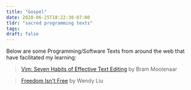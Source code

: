 ```yaml
---
title: "Gospel"
date: 2020-06-25T18:22:38-07:00
tldr: "sacred programming texts"
tags:
draft: false
--- 
```

Below are some Programming/Software Texts from around the web that have facilitated my learning:

> [Vim: Seven Habits of Effective Text Editing](https://www.moolenaar.net/habits.html)
> by Bram Moolenaar

> [Freedom Isn't Free](https://logicmag.io/failure/freedom-isnt-free/)
> by Wendy Liu
